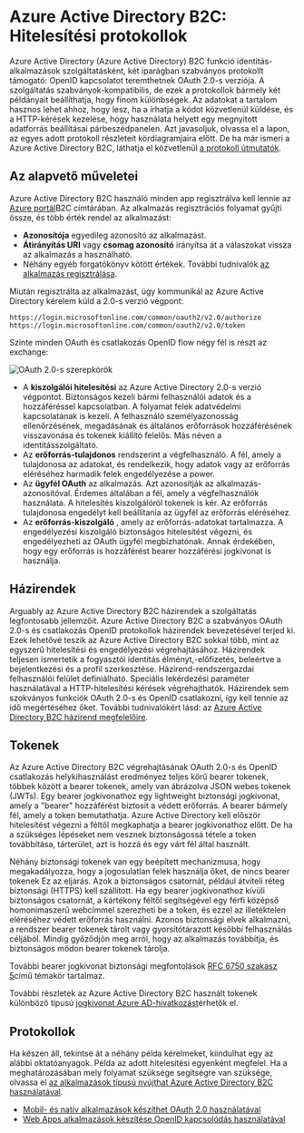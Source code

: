 <properties
    pageTitle="Azure Active Directory B2C |} Microsoft Azure"
    description="Hogyan lehet alkalmazások készíthet közvetlenül az Azure Active Directory B2C által támogatott protokollok használatával."
    services="active-directory-b2c"
    documentationCenter=""
    authors="dstrockis"
    manager="mbaldwin"
    editor=""/>

<tags
    ms.service="active-directory-b2c"
    ms.workload="identity"
    ms.tgt_pltfrm="na"
    ms.devlang="na"
    ms.topic="article"
    ms.date="07/22/2016"
    ms.author="dastrock"/>

# <a name="azure-ad-b2c-authentication-protocols"></a>Azure Active Directory B2C: Hitelesítési protokollok

Azure Active Directory (Azure Active Directory) B2C funkció identitás-alkalmazások szolgáltatásként, két iparágban szabványos protokollt támogató: OpenID kapcsolatot teremthetnek OAuth 2.0-s verziója. A szolgáltatás szabványok-kompatibilis, de ezek a protokollok bármely két példányait beállíthatja, hogy finom különbségek.  Az adatokat a tartalom hasznos lehet ahhoz, hogy lesz, ha a írhatja a kódot közvetlenül küldése, és a HTTP-kérések kezelése, hogy használata helyett egy megnyitott adatforrás beállításai párbeszédpanelen. Azt javasoljuk, olvassa el a lapon, az egyes adott protokoll részleteit kördiagramjaira előtt. De ha már ismeri a Azure Active Directory B2C, láthatja el közvetlenül [a protokoll útmutatók](#protocols).

<!-- TODO: Need link to libraries above -->

## <a name="the-basics"></a>Az alapvető műveletei
Azure Active Directory B2C használó minden app regisztrálva kell lennie az [Azure portál](https://portal.azure.com)B2C címtárában. Az alkalmazás regisztrációs folyamat gyűjti össze, és több érték rendel az alkalmazást:

- **Azonosítója** egyedileg azonosító az alkalmazást.
- **Átirányítás URI** vagy **csomag azonosító** irányítsa át a válaszokat vissza az alkalmazás a használható.
- Néhány egyéb forgatókönyv kötött értékek. További tudnivalók [az alkalmazás regisztrálása](active-directory-b2c-app-registration.md).

Miután regisztrálta az alkalmazást, úgy kommunikál az Azure Active Directory kérelem küld a 2.0-s verzió végpont:

```
https://login.microsoftonline.com/common/oauth2/v2.0/authorize
https://login.microsoftonline.com/common/oauth2/v2.0/token
```

Szinte minden OAuth és csatlakozás OpenID flow négy fél is részt az exchange:

![OAuth 2.0-s szerepkörök](./media/active-directory-b2c-reference-protocols/protocols_roles.png)

- A **kiszolgálói hitelesítési** az Azure Active Directory 2.0-s verzió végpontot. Biztonságos kezeli bármi felhasználói adatok és a hozzáféréssel kapcsolatban. A folyamat felek adatvédelmi kapcsolatának is kezeli. A felhasználó személyazonosság ellenőrzésének, megadásának és általános erőforrások hozzáférésének visszavonása és tokenek kiállító felelős. Más néven a identitásszolgáltató.
- Az **erőforrás-tulajdonos** rendszerint a végfelhasználó. A fél, amely a tulajdonosa az adatokat, és rendelkezik, hogy adatok vagy az erőforrás eléréséhez harmadik felek engedélyezése a power.
- Az **ügyfél OAuth** az alkalmazás. Azt azonosítják az alkalmazás-azonosítóval. Érdemes általában a fél, amely a végfelhasználók használata. A hitelesítés kiszolgálóról tokenek is kér. Az erőforrás tulajdonosa engedélyt kell beállítania az ügyfél az erőforrás eléréséhez.
- Az **erőforrás-kiszolgáló** , amely az erőforrás-adatokat tartalmazza. A engedélyezési kiszolgáló biztonságos hitelesítést végezni, és engedélyezheti az OAuth ügyfél megbízhatónak. Annak érdekében, hogy egy erőforrás is hozzáférést bearer hozzáférési jogkivonat is használja.

## <a name="policies"></a>Házirendek
Arguably az Azure Active Directory B2C házirendek a szolgáltatás legfontosabb jellemzőit. Azure Active Directory B2C a szabványos OAuth 2.0-s és csatlakozás OpenID protokollok házirendek bevezetésével terjed ki. Ezek lehetővé teszik az Azure Active Directory B2C sokkal több, mint az egyszerű hitelesítési és engedélyezési végrehajtásához. Házirendek teljesen ismertetik a fogyasztói identitás élményt,-előfizetés, beleértve a bejelentkezési és a profil szerkesztése. Házirend-rendszergazdai felhasználói felület definiálható. Speciális lekérdezési paraméter használatával a HTTP-hitelesítési kérések végrehajthatók. Házirendek sem szokványos funkciók OAuth 2.0-s és OpenID csatlakozni, így kell tennie az idő megértéséhez őket. További tudnivalókért lásd: az [Azure Active Directory B2C házirend megfelelőire](active-directory-b2c-reference-policies.md).

## <a name="tokens"></a>Tokenek
Az Azure Active Directory B2C végrehajtásának OAuth 2.0-s és OpenID csatlakozás helykihasználást eredményez teljes körű bearer tokenek, többek között a bearer tokenek, amely van ábrázolva JSON webes tokenek (JWTs). Egy bearer jogkivonathoz egy lightweight biztonsági jogkivonat, amely a "bearer" hozzáférést biztosít a védett erőforrás. A bearer bármely fél, amely a token bemutathatja. Azure Active Directory kell először hitelesítést végezni a féltől megkaphatja a bearer jogkivonathoz előtt. De ha a szükséges lépéseket nem vesznek biztonságossá tétele a token továbbítása, tárterület, azt is hozzá és egy várt fél által használt.

Néhány biztonsági tokenek van egy beépített mechanizmusa, hogy megakadályozza, hogy a jogosulatlan felek használja őket, de nincs bearer tokenek Ez az eljárás. Azok a biztonságos csatornát, például átviteli réteg biztonsági (HTTPS) kell szállított. Ha egy bearer jogkivonathoz kívüli biztonságos csatornát, a kártékony féltől segítségével egy férfi középső homonimaszerű webcímmel szerezheti be a token, és ezzel az illetéktelen eléréséhez védett erőforrás használni. Azonos biztonsági elvek alkalmazni, a rendszer bearer tokenek tárolt vagy gyorsítótárazott későbbi felhasználás céljából. Mindig győződjön meg arról, hogy az alkalmazás továbbítja, és biztonságos módon bearer tokenek tárolja.

További bearer jogkivonat biztonsági megfontolások [RFC 6750 szakasz 5](http://tools.ietf.org/html/rfc6750)című témakör tartalmaz.

További részletek az Azure Active Directory B2C használt tokenek különböző típusú [jogkivonat Azure AD-hivatkozást](active-directory-b2c-reference-tokens.md)érhetők el.

## <a name="protocols"></a>Protokollok

Ha készen áll, tekintse át a néhány példa kérelmeket, kiindulhat egy az alábbi oktatóanyagok. Példa az adott hitelesítési egyenként megfelel. Ha a meghatározásában mely folyamat szüksége segítségre van szüksége, olvassa el [az alkalmazások típusú nyújthat Azure Active Directory B2C használatával](active-directory-b2c-apps.md).

- [Mobil- és natív alkalmazások készíthet OAuth 2.0 használatával](active-directory-b2c-reference-oauth-code.md)
- [Web Apps alkalmazások készítése OpenID kapcsolódás használatával](active-directory-b2c-reference-oidc.md)
